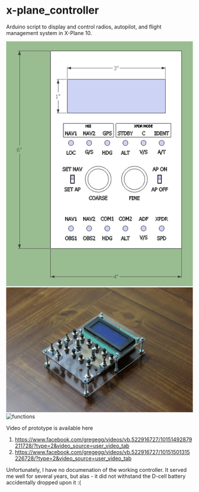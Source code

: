 # x-plane_controller

Arduino script to display and control radios, autopilot, and flight management system in X-Plane 10.  

![sketchup](top.png)
![build](build.jpg)
![functions](functions.jpg)

Video of prototype is available here
1) https://www.facebook.com/gregegg/videos/vb.522916727/10151492879211728/?type=2&video_source=user_video_tab
2) https://www.facebook.com/gregegg/videos/vb.522916727/10151501315226728/?type=2&video_source=user_video_tab

Unfortunately, I have no documenation of the working controller.  It served me well for several years, but alas - it did not withstand the D-cell battery accidentally dropped upon it :(
